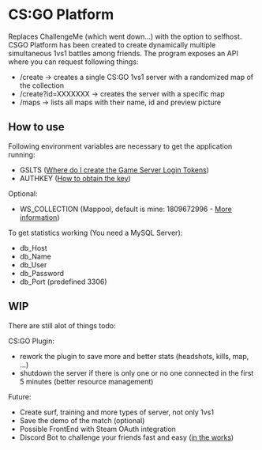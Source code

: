 # CS:GO Platform
Replaces ChallengeMe (which went down...) with the option to selfhost.
CSGO Platform has been created to create dynamically multiple simultaneous 1vs1 battles among friends. The program exposes an API where you can request following things:
- /create -> creates a single CS:GO 1vs1 server with a randomized map of the collection
- /create?id=XXXXXXX -> creates the server with a specific map
- /maps -> lists all maps with their name, id and preview picture

## How to use
Following environment variables are necessary to get the application running:
- GSLTS ([Where do I create the Game Server Login Tokens](https://steamcommunity.com/dev/managegameservers))
- AUTHKEY ([How to obtain the key](https://steamcommunity.com/dev/apikey))

Optional:

- WS_COLLECTION (Mappool, default is mine: 1809672996 - [More information](https://developer.valvesoftware.com/wiki/CSGO_Workshop_For_Server_Operators))

To get statistics working (You need a MySQL Server):
- db_Host
- db_Name
- db_User
- db_Password
- db_Port (predefined 3306)

## WIP
There are still alot of things todo:

CS:GO Plugin:
- rework the plugin to save more and better stats (headshots, kills, map, ...)
- shutdown the server if there is only one or no one connected in the first 5 minutes (better resource management)

Future:
- Create surf, training and more types of server, not only 1vs1
- Save the demo of the match (optional)
- Possible FrontEnd with Steam OAuth integration
- Discord Bot to challenge your friends fast and easy ([in the works](https://github.com/yannickfunk/1v1Discord))